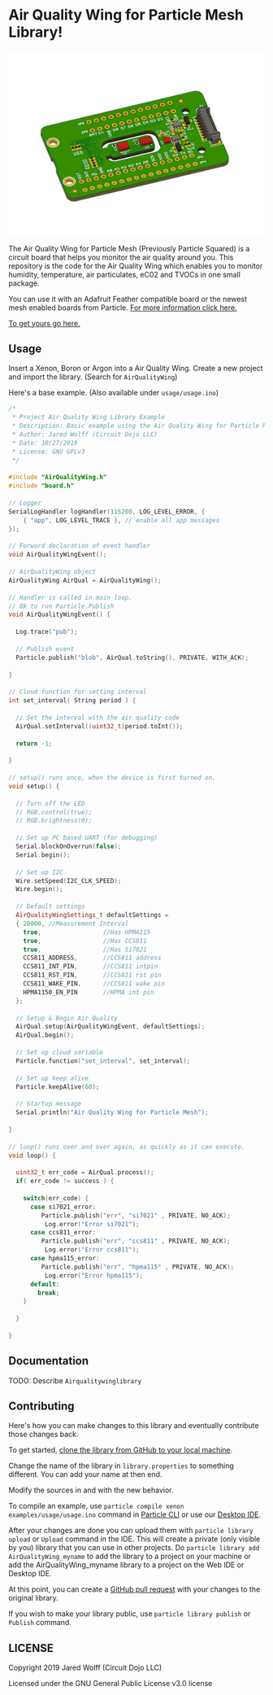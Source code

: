 # Air Quality Wing for Particle Mesh Library!

![Render](images/render.png)

The Air Quality Wing for Particle Mesh (Previously Particle Squared) is a circuit board that helps you monitor the air quality around you. This repository is the code for the Air Quality Wing which enables you to monitor humidity, temperature, air particulates, eC02 and TVOCs in one small package.

You can use it with an Adafruit Feather compatible board or the newest mesh enabled boards from Particle. [For more information click here.](https://www.jaredwolff.com/particle-squared-air-quality-sensor/)

[To get yours go here.](https://www.jaredwolff.com/store/air-quality-wing/)

## Usage

Insert a Xenon, Boron or Argon into a Air Quality Wing. Create a new project and import the library. (Search for `AirQualityWing`)

Here's a base example. (Also available under `usage/usage.ino`)

```c++
/*
 * Project Air Quality Wing Library Example
 * Description: Basic example using the Air Quality Wing for Particle Mesh
 * Author: Jared Wolff (Circuit Dojo LLC)
 * Date: 10/27/2019
 * License: GNU GPLv3
 */

#include "AirQualityWing.h"
#include "board.h"

// Logger
SerialLogHandler logHandler(115200, LOG_LEVEL_ERROR, {
    { "app", LOG_LEVEL_TRACE }, // enable all app messages
});

// Forward declaration of event handler
void AirQualityWingEvent();

// AirQualityWing object
AirQualityWing AirQual = AirQualityWing();

// Handler is called in main loop.
// Ok to run Particle.Publish
void AirQualityWingEvent() {

  Log.trace("pub");

  // Publish event
  Particle.publish("blob", AirQual.toString(), PRIVATE, WITH_ACK);

}

// Cloud function for setting interval
int set_interval( String period ) {

  // Set the interval with the air quality code
  AirQual.setInterval((uint32_t)period.toInt());

  return -1;

}

// setup() runs once, when the device is first turned on.
void setup() {

  // Turn off the LED
  // RGB.control(true);
  // RGB.brightness(0);

  // Set up PC based UART (for debugging)
  Serial.blockOnOverrun(false);
  Serial.begin();

  // Set up I2C
  Wire.setSpeed(I2C_CLK_SPEED);
  Wire.begin();

  // Default settings
  AirQualityWingSettings_t defaultSettings =
  { 20000, //Measurement Interval
    true,                 //Has HPMA115
    true,                 //Has CCS811
    true,                 //Has Si7021
    CCS811_ADDRESS,       //CCS811 address
    CCS811_INT_PIN,       //CCS811 intpin
    CCS811_RST_PIN,       //CCS811 rst pin
    CCS811_WAKE_PIN,      //CCS811 wake pin
    HPMA1150_EN_PIN       //HPMA int pin
  };

  // Setup & Begin Air Quality
  AirQual.setup(AirQualityWingEvent, defaultSettings);
  AirQual.begin();

  // Set up cloud variable
  Particle.function("set_interval", set_interval);

  // Set up keep alive
  Particle.keepAlive(60);

  // Startup message
  Serial.println("Air Quality Wing for Particle Mesh");

}

// loop() runs over and over again, as quickly as it can execute.
void loop() {

  uint32_t err_code = AirQual.process();
  if( err_code != success ) {

    switch(err_code) {
      case si7021_error:
         Particle.publish("err", "si7021" , PRIVATE, NO_ACK);
          Log.error("Error si7021");
      case ccs811_error:
         Particle.publish("err", "ccs811" , PRIVATE, NO_ACK);
          Log.error("Error ccs811");
      case hpma115_error:
         Particle.publish("err", "hpma115" , PRIVATE, NO_ACK);
          Log.error("Error hpma115");
      default:
        break;
    }

  }

}
```

## Documentation

TODO: Describe `Airqualitywinglibrary`

## Contributing

Here's how you can make changes to this library and eventually contribute those changes back.

To get started, [clone the library from GitHub to your local machine](https://help.github.com/articles/cloning-a-repository/).

Change the name of the library in `library.properties` to something different. You can add your name at then end.

Modify the sources in <src> and <examples> with the new behavior.

To compile an example, use `particle compile xenon examples/usage/usage.ino` command in [Particle CLI](https://docs.particle.io/guide/tools-and-features/cli#update-your-device-remotely) or use our [Desktop IDE](https://docs.particle.io/guide/tools-and-features/dev/#compiling-code).

After your changes are done you can upload them with `particle library upload` or `Upload` command in the IDE. This will create a private (only visible by you) library that you can use in other projects. Do `particle library add AirQualityWing_myname` to add the library to a project on your machine or add the AirQualityWing_myname library to a project on the Web IDE or Desktop IDE.

At this point, you can create a [GitHub pull request](https://help.github.com/articles/about-pull-requests/) with your changes to the original library.

If you wish to make your library public, use `particle library publish` or `Publish` command.

## LICENSE
Copyright 2019 Jared Wolff (Circuit Dojo LLC)

Licensed under the GNU General Public License v3.0 license
